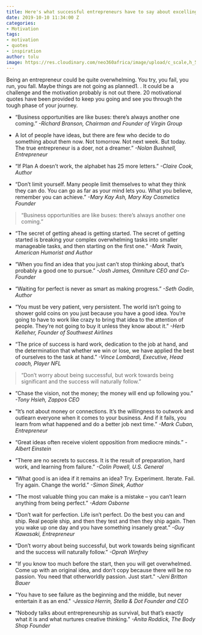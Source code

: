 ```yaml
---
title: Here's what successful entrepreneurs have to say about excelling in business
date: 2019-10-10 11:34:00 Z
categories:
- Motivation
tags:
- motivation
- quotes
- inspiration
author: tolu
image: https://res.cloudinary.com/neo360africa/image/upload/c_scale,h_500/v1570705439/NEO360%20BLOG/carl-heyerdahl-KE0nC8-58MQ-unsplash_-_Copy_ano27w.jpg
---
```


Being an entrepreneur could be quite overwhelming. You try, you fail, you run, you fall. Maybe things are not going as planned1. . It could be a challenge and the motivation probably is not out there. 20 motivational quotes have been provided to keep you going and see you through the tough phase of your journey.

* “Business opportunities are like buses: there’s always another one coming.” *-Richard Branson, Chairman and Founder of Virgin Group*

* A lot of people have ideas, but there are few who decide to do something about them now. Not tomorrow. Not next week. But today. The true entrepreneur is a doer, not a dreamer.” *-Nolan Bushnell, Entrepreneur*

* “If Plan A doesn’t work, the alphabet has 25 more letters.” *-Claire Cook, Author*

* “Don’t limit yourself. Many people limit themselves to what they think they can do. You can go as far as your mind lets you. What you believe, remember you can achieve.” *-Mary Kay Ash, Mary Kay Cosmetics Founder*

<blockquote class="blockquote">
“Business opportunities are like buses: there’s always another one coming.”
</blockquote>
<p>

* “The secret of getting ahead is getting started. The secret of getting started is breaking your complex overwhelming tasks into smaller manageable tasks, and then starting on the first one.” *-Mark Twain, American Humorist and Author*

* “When you find an idea that you just can’t stop thinking about, that’s probably a good one to pursue.” *-Josh James, Omniture CEO and Co-Founder*

* “Waiting for perfect is never as smart as making progress.” *-Seth Godin, Author*

* “You must be very patient, very persistent. The world isn’t going to shower gold coins on you just because you have a good idea. You’re going to have to work like crazy to bring that idea to the attention of people. They’re not going to buy it unless they know about it.” *-Herb Kelleher, Founder of Southwest Airlines*

* “The price of success is hard work, dedication to the job at hand, and the determination that whether we win or lose, we have applied the best of ourselves to the task at hand.” *-Vince Lombardi, Executive, Head coach, Player NFL*

<blockquote class="blockquote">
“Don’t worry about being successful, but work towards being significant and the success will naturally follow.”
</blockquote>
<p>

* “Chase the vision, not the money; the money will end up following you.” *-Tony Hsieh, Zappos CEO*

* “It’s not about money or connections. It’s the willingness to outwork and outlearn everyone when it comes to your business. And if it fails, you learn from what happened and do a better job next time.” *-Mark Cuban, Entrepreneur*

* “Great ideas often receive violent opposition from mediocre minds.” *-Albert Einstein*

* “There are no secrets to success. It is the result of preparation, hard work, and learning from failure.” *-Colin Powell, U.S. General*

* “What good is an idea if it remains an idea? Try. Experiment. Iterate. Fail. Try again. Change the world.” *-Simon Sinek, Author*

* “The most valuable thing you can make is a mistake – you can’t learn anything from being perfect.” *-Adam Osborne*

* “Don’t wait for perfection. Life isn’t perfect. Do the best you can and ship. Real people ship, and then they test and then they ship again. Then you wake up one day and you have something insanely great.” *-Guy Kawasaki, Entrepreneur*

* “Don’t worry about being successful, but work towards being significant and the success will naturally follow.” *-Oprah Winfrey*

* "If you know too much before the start, then you will get overwhelmed. Come up with an original idea, and don’t copy because there will be no passion. You need that otherworldly passion. Just start." *-Jeni Britton Bauer*

* "You have to see failure as the beginning and the middle, but never entertain it as an end." *-Jessica Herrin, Stella & Dot Founder and CEO*

* “Nobody talks about entrepreneurship as survival, but that’s exactly what it is and what nurtures creative thinking.” *-Anita Roddick, The Body Shop Founder*